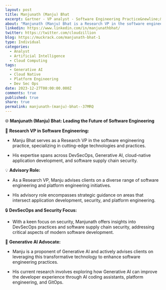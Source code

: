 ```yaml
---
layout: post
title: Manjunath (Manju) Bhat
excerpt: Gartner - VP analyst - Software Engineering Practice&newline;&newline;Talks about &hash;cloud, &hash;devsecops, &hash;opensource, &hash;generativeai, and &hash;softwareengineering
about: "Manjunath (Manju) Bhat is a Research VP in the software engineering practice covering technologies and practices related to DevSecOps, Generative AI, cloud-native application development and software supply chain security."
linkedin: https://www.linkedin.com/in/manjunathbhat/
twitter: https://twitter.com/cloudzillion
blog: https://muckrack.com/manjunath-bhat-1
type: Individual
categories:
  - Analyst
  - Artificial Intelligence
  - Cloud Computing
tags:
  - Generative AI
  - Cloud Native
  - Platform Engineering
  - Dev Sec Ops
date: 2023-12-27T00:00:00.000Z
comments: true
published: true
share: true
permalink: manjunath-(manju)-bhat--37MRQ
---
```

🌐 **Manjunath (Manju) Bhat: Leading the Future of Software Engineering**

🚀 **Research VP in Software Engineering:**
- Manju Bhat serves as a Research VP in the software engineering practice, specializing in cutting-edge technologies and practices.

- His expertise spans across DevSecOps, Generative AI, cloud-native application development, and software supply chain security.

💡 **Advisory Role:**
- As a Research VP, Manju advises clients on a diverse range of software engineering and platform engineering initiatives.

- His advisory role encompasses strategic guidance on areas that intersect application development, security, and platform engineering.

🔒 **DevSecOps and Security Focus:**
- With a keen focus on security, Manjunath offers insights into DevSecOps practices and software supply chain security, addressing critical aspects of modern software development.

🤖 **Generative AI Advocate:**
- Manju is a proponent of Generative AI and actively advises clients on leveraging this transformative technology to enhance software engineering practices.

- His current research involves exploring how Generative AI can improve the developer experience through AI coding assistants, platform engineering, and GitOps.
